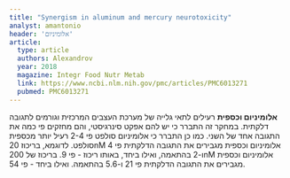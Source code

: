 ```yaml
---
title: "Synergism in aluminum and mercury neurotoxicity"
analyst: amantonio
header: 'אלומיניום'
article:
  type: article
  authors: Alexandrov
  year: 2018
  magazine: Integr Food Nutr Metab
  link: https://www.ncbi.nlm.nih.gov/pmc/articles/PMC6013271
  pubmed: PMC6013271
---
```


**אלומיניום וכספית** רעילים לתאי גלייה של מערכת העצבים המרכזית וגורמים לתגובה דלקתית. במחקר זה התברר כי יש להם אפקט סינרגיסטי, והם </b>מחזקים פי כמה את התגובה אחד של השני</b>. כמו כן התברר כי אלומיניום סולפט פי 2-4 רעיל יותר מכספית סולפט.
לדוגמא, בריכוז 20nM אלומיניום וכספית מגבירים את התגובה הדלקתית פי 4 ו-2 בהתאמה, ואילו ביחד, באותו ריכוז - פי 9. בריכוז של 200nM אלומיניום וכספית מגבירים את התגובה הדלקתית פי 21 ו-5.6 בהתאמה. ואילו ביחד - פי 54.
